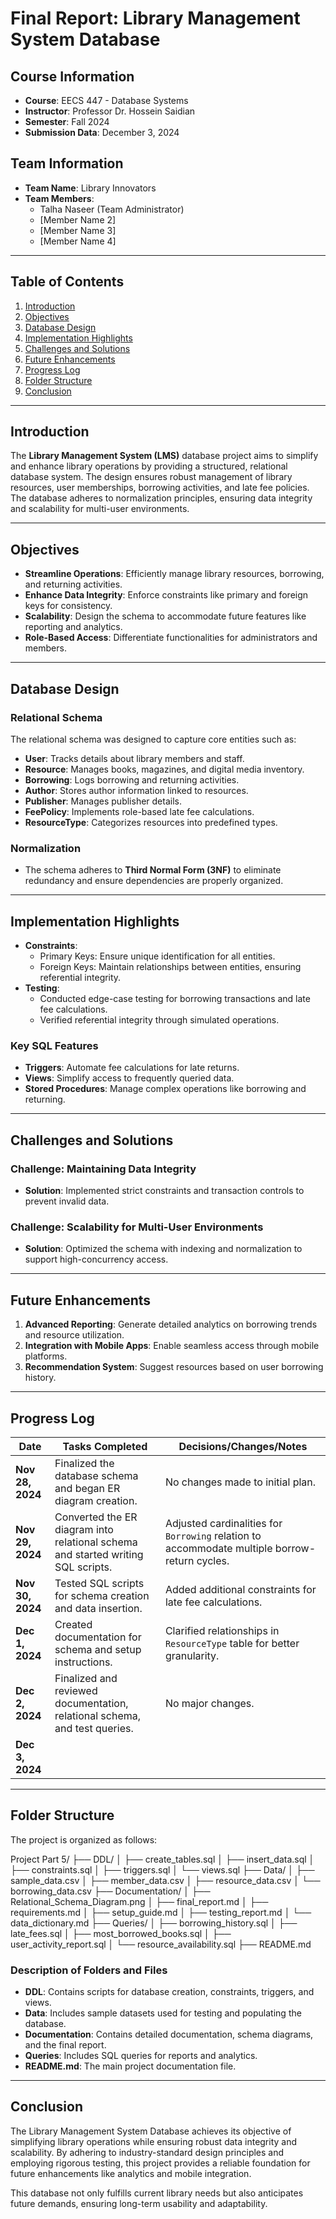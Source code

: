# Final Report: Library Management System Database

## Course Information
- **Course**: EECS 447 - Database Systems  
- **Instructor**: Professor Dr. Hossein Saidian  
- **Semester**: Fall 2024
- **Submission Data**: December 3, 2024


## Team Information
- **Team Name**: Library Innovators  
- **Team Members**:  
  - Talha Naseer (Team Administrator)  
  - [Member Name 2]  
  - [Member Name 3]  
  - [Member Name 4]  

---

## Table of Contents
1. [Introduction](#introduction)
2. [Objectives](#objectives)
3. [Database Design](#database-design)
4. [Implementation Highlights](#implementation-highlights)
5. [Challenges and Solutions](#challenges-and-solutions)
6. [Future Enhancements](#future-enhancements)
7. [Progress Log](#progress-log)
8. [Folder Structure](#folder-structure)
9. [Conclusion](#conclusion)

---

## Introduction

The **Library Management System (LMS)** database project aims to simplify and enhance library operations by providing a structured, relational database system. The design ensures robust management of library resources, user memberships, borrowing activities, and late fee policies. The database adheres to normalization principles, ensuring data integrity and scalability for multi-user environments.

---

## Objectives

- **Streamline Operations**: Efficiently manage library resources, borrowing, and returning activities.
- **Enhance Data Integrity**: Enforce constraints like primary and foreign keys for consistency.
- **Scalability**: Design the schema to accommodate future features like reporting and analytics.
- **Role-Based Access**: Differentiate functionalities for administrators and members.

---

## Database Design

### Relational Schema
The relational schema was designed to capture core entities such as:
- **User**: Tracks details about library members and staff.
- **Resource**: Manages books, magazines, and digital media inventory.
- **Borrowing**: Logs borrowing and returning activities.
- **Author**: Stores author information linked to resources.
- **Publisher**: Manages publisher details.
- **FeePolicy**: Implements role-based late fee calculations.
- **ResourceType**: Categorizes resources into predefined types.

### Normalization
- The schema adheres to **Third Normal Form (3NF)** to eliminate redundancy and ensure dependencies are properly organized.

---

## Implementation Highlights

- **Constraints**:
  - Primary Keys: Ensure unique identification for all entities.
  - Foreign Keys: Maintain relationships between entities, ensuring referential integrity.
- **Testing**:
  - Conducted edge-case testing for borrowing transactions and late fee calculations.
  - Verified referential integrity through simulated operations.

### Key SQL Features
- **Triggers**: Automate fee calculations for late returns.
- **Views**: Simplify access to frequently queried data.
- **Stored Procedures**: Manage complex operations like borrowing and returning.

---

## Challenges and Solutions

### Challenge: Maintaining Data Integrity
- **Solution**: Implemented strict constraints and transaction controls to prevent invalid data.

### Challenge: Scalability for Multi-User Environments
- **Solution**: Optimized the schema with indexing and normalization to support high-concurrency access.

---

## Future Enhancements

1. **Advanced Reporting**: Generate detailed analytics on borrowing trends and resource utilization.
2. **Integration with Mobile Apps**: Enable seamless access through mobile platforms.
3. **Recommendation System**: Suggest resources based on user borrowing history.

---

## **Progress Log**

| **Date**       | **Tasks Completed**                                                                 | **Decisions/Changes/Notes**                                                                                   |
|-----------------|-------------------------------------------------------------------------------------|---------------------------------------------------------------------------------------------------------|
| **Nov 28, 2024**| Finalized the database schema and began ER diagram creation.                        | No changes made to initial plan.                                                                       |
| **Nov 29, 2024**| Converted the ER diagram into relational schema and started writing SQL scripts.    | Adjusted cardinalities for `Borrowing` relation to accommodate multiple borrow-return cycles.           |
| **Nov 30, 2024**| Tested SQL scripts for schema creation and data insertion.                         | Added additional constraints for late fee calculations.                                                |
| **Dec 1, 2024** | Created documentation for schema and setup instructions.                           | Clarified relationships in `ResourceType` table for better granularity.                                |
| **Dec 2, 2024** | Finalized and reviewed documentation, relational schema, and test queries.          | No major changes.                                                                                      |
| **Dec 3, 2024** |  |   

---

## Folder Structure

The project is organized as follows:

Project Part 5/ ├── DDL/ │ ├── create_tables.sql │ ├── insert_data.sql │ ├── constraints.sql │ ├── triggers.sql │ └── views.sql ├── Data/ │ ├── sample_data.csv │ ├── member_data.csv │ ├── resource_data.csv │ └── borrowing_data.csv ├── Documentation/ │ ├── Relational_Schema_Diagram.png │ ├── final_report.md │ ├── requirements.md │ ├── setup_guide.md │ ├── testing_report.md │ └── data_dictionary.md ├── Queries/ │ ├── borrowing_history.sql │ ├── late_fees.sql │ ├── most_borrowed_books.sql │ ├── user_activity_report.sql │ └── resource_availability.sql ├── README.md


### Description of Folders and Files
- **DDL**: Contains scripts for database creation, constraints, triggers, and views.
- **Data**: Includes sample datasets used for testing and populating the database.
- **Documentation**: Contains detailed documentation, schema diagrams, and the final report.
- **Queries**: Includes SQL queries for reports and analytics.
- **README.md**: The main project documentation file.


---
## Conclusion

The Library Management System Database achieves its objective of simplifying library operations while ensuring robust data integrity and scalability. By adhering to industry-standard design principles and employing rigorous testing, this project provides a reliable foundation for future enhancements like analytics and mobile integration.

This database not only fulfills current library needs but also anticipates future demands, ensuring long-term usability and adaptability.
